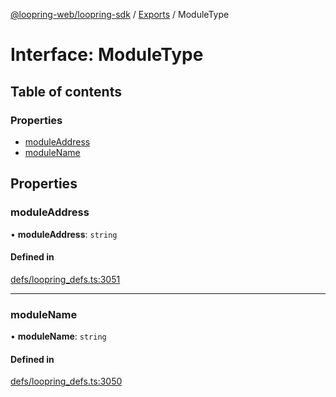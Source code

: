 [@loopring-web/loopring-sdk](../README.md) / [Exports](../modules.md) / ModuleType

# Interface: ModuleType

## Table of contents

### Properties

- [moduleAddress](ModuleType.md#moduleaddress)
- [moduleName](ModuleType.md#modulename)

## Properties

### moduleAddress

• **moduleAddress**: `string`

#### Defined in

[defs/loopring_defs.ts:3051](https://github.com/Loopring/loopring_sdk/blob/81e0b16/src/defs/loopring_defs.ts#L3051)

___

### moduleName

• **moduleName**: `string`

#### Defined in

[defs/loopring_defs.ts:3050](https://github.com/Loopring/loopring_sdk/blob/81e0b16/src/defs/loopring_defs.ts#L3050)
